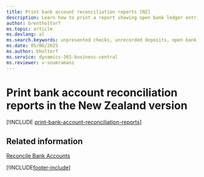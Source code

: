 ```yaml
---
title: Print bank account reconciliation reports [NZ]
description: Learn how to print a report showing open bank ledger entries as unpresented checks or unrecorded deposits in the New Zealand version of Business Central.
author: brentholtorf
ms.topic: article
ms.devlang: al
ms.search.keywords: unpresented checks, unrecorded deposits, open bank ledger entries, bank account reconciliation report, New Zealand version
ms.date: 05/06/2025
ms.author: bholtorf
ms.service: dynamics-365-business-central
ms.reviewer: v-soumramani
---
```


# Print bank account reconciliation reports in the New Zealand version

[!INCLUDE [print-bank-account-reconciliation-reports](../includes/AUNZ/print-bank-account-reconciliation-reports.md)]

## Related information

[Reconcile Bank Accounts](../../bank-how-reconcile-bank-accounts-separately.md)

[!INCLUDE[footer-include](../../includes/footer-banner.md)]
